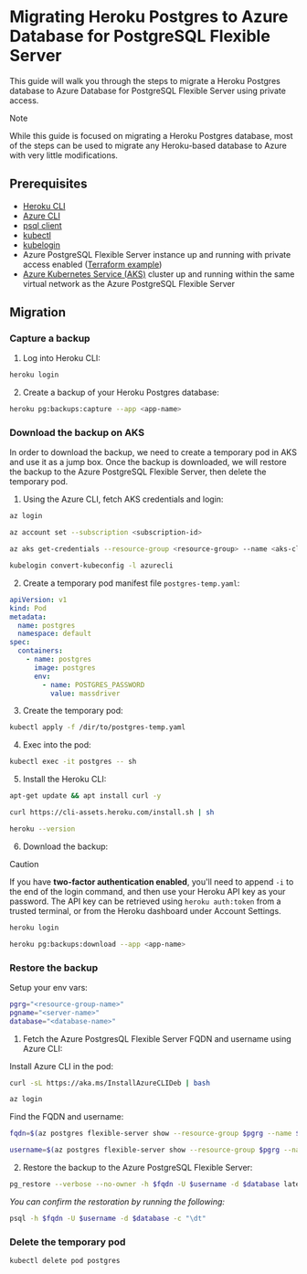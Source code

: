 # Migrating Heroku Postgres to Azure Database for PostgreSQL Flexible Server

This guide will walk you through the steps to migrate a Heroku Postgres database to Azure Database for PostgreSQL Flexible Server using private access.

> [!NOTE]
> While this guide is focused on migrating a Heroku Postgres database, most of the steps can be used to migrate any Heroku-based database to Azure with very little modifications.

## Prerequisites

- [Heroku CLI](https://devcenter.heroku.com/articles/heroku-cli#troubleshooting-the-heroku-cli)
- [Azure CLI](https://learn.microsoft.com/en-us/cli/azure/install-azure-cli)
- [psql client](https://www.postgresql.org/download/)
- [kubectl](https://kubernetes.io/docs/tasks/tools/#kubectl)
- [kubelogin](https://azure.github.io/kubelogin/install.html)
- Azure PostgreSQL Flexible Server instance up and running with private access enabled ([Terraform example](https://github.com/massdriver-cloud/azure-postgresql-flexible-server))
- [Azure Kubernetes Service (AKS)](/guides/k8s.md#create-a-kubernetes-cluster) cluster up and running within the same virtual network as the Azure PostgreSQL Flexible Server

## Migration

### Capture a backup

1. Log into Heroku CLI:

```bash
heroku login
```

2. Create a backup of your Heroku Postgres database:

```bash
heroku pg:backups:capture --app <app-name>
```

### Download the backup on AKS

In order to download the backup, we need to create a temporary pod in AKS and use it as a jump box. Once the backup is downloaded, we will restore the backup to the Azure PostgreSQL Flexible Server, then delete the temporary pod.

1. Using the Azure CLI, fetch AKS credentials and login:

```bash
az login
```

```bash
az account set --subscription <subscription-id>
```

```bash
az aks get-credentials --resource-group <resource-group> --name <aks-cluster-name> --overwrite-existing
```

```bash
kubelogin convert-kubeconfig -l azurecli
```

2. Create a temporary pod manifest file `postgres-temp.yaml`:

```yaml
apiVersion: v1
kind: Pod
metadata:
  name: postgres
  namespace: default
spec:
  containers:
    - name: postgres
      image: postgres
      env:
        - name: POSTGRES_PASSWORD
          value: massdriver
```

3. Create the temporary pod:

```bash
kubectl apply -f /dir/to/postgres-temp.yaml
```

4. Exec into the pod:

```bash
kubectl exec -it postgres -- sh
```

5. Install the Heroku CLI:

```bash
apt-get update && apt install curl -y
```

```bash
curl https://cli-assets.heroku.com/install.sh | sh
```

```bash
heroku --version
```

6. Download the backup:

> [!CAUTION]
> If you have **two-factor authentication enabled**, you'll need to append `-i` to the end of the login command, and then use your Heroku API key as your password. The API key can be retrieved using `heroku auth:token` from a trusted terminal, or from the Heroku dashboard under Account Settings.

```bash
heroku login
```

```bash
heroku pg:backups:download --app <app-name>
```

### Restore the backup

Setup your env vars:

```bash
pgrg="<resource-group-name>"
pgname="<server-name>"
database="<database-name>"
```

1. Fetch the Azure PostgresQL Flexible Server FQDN and username using Azure CLI:

Install Azure CLI in the pod:

```bash
curl -sL https://aka.ms/InstallAzureCLIDeb | bash
```

```bash
az login
```

Find the FQDN and username:

```bash
fqdn=$(az postgres flexible-server show --resource-group $pgrg --name $pgname --query "fullyQualifiedDomainName" --output tsv)
```

```bash
username=$(az postgres flexible-server show --resource-group $pgrg --name $pgname --query "administratorLogin" --output tsv)
```

2. Restore the backup to the Azure PostgreSQL Flexible Server:

```bash
pg_restore --verbose --no-owner -h $fqdn -U $username -d $database latest.dump
```

_You can confirm the restoration by running the following:_

```bash
psql -h $fqdn -U $username -d $database -c "\dt"
```

### Delete the temporary pod

```bash
kubectl delete pod postgres
```
